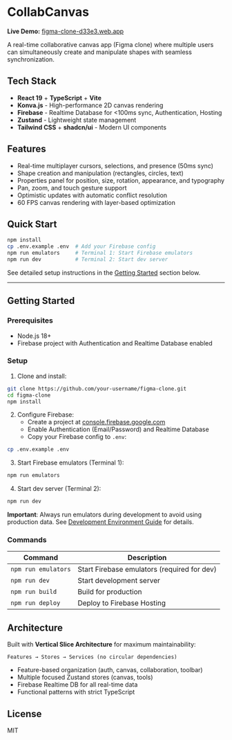 # CollabCanvas

**Live Demo:** [figma-clone-d33e3.web.app](https://figma-clone-d33e3.web.app)

A real-time collaborative canvas app (Figma clone) where multiple users can simultaneously create and manipulate shapes with seamless synchronization.

## Tech Stack

- **React 19** + **TypeScript** + **Vite**
- **Konva.js** - High-performance 2D canvas rendering
- **Firebase** - Realtime Database for <100ms sync, Authentication, Hosting
- **Zustand** - Lightweight state management
- **Tailwind CSS** + **shadcn/ui** - Modern UI components

## Features

- Real-time multiplayer cursors, selections, and presence (50ms sync)
- Shape creation and manipulation (rectangles, circles, text)
- Properties panel for position, size, rotation, appearance, and typography
- Pan, zoom, and touch gesture support
- Optimistic updates with automatic conflict resolution
- 60 FPS canvas rendering with layer-based optimization

## Quick Start

```bash
npm install
cp .env.example .env  # Add your Firebase config
npm run emulators     # Terminal 1: Start Firebase emulators
npm run dev           # Terminal 2: Start dev server
```

See detailed setup instructions in the [Getting Started](#getting-started) section below.

---

## Getting Started

### Prerequisites
- Node.js 18+
- Firebase project with Authentication and Realtime Database enabled

### Setup

1. Clone and install:
```bash
git clone https://github.com/your-username/figma-clone.git
cd figma-clone
npm install
```

2. Configure Firebase:
   - Create a project at [console.firebase.google.com](https://console.firebase.google.com)
   - Enable Authentication (Email/Password) and Realtime Database
   - Copy your Firebase config to `.env`:

```bash
cp .env.example .env
```

3. Start Firebase emulators (Terminal 1):
```bash
npm run emulators
```

4. Start dev server (Terminal 2):
```bash
npm run dev
```

**Important**: Always run emulators during development to avoid using production data. See [Development Environment Guide](_docs/setup/development-environment.md) for details.

### Commands

| Command | Description |
|---------|-------------|
| `npm run emulators` | Start Firebase emulators (required for dev) |
| `npm run dev` | Start development server |
| `npm run build` | Build for production |
| `npm run deploy` | Deploy to Firebase Hosting |

## Architecture

Built with **Vertical Slice Architecture** for maximum maintainability:

```
Features → Stores → Services (no circular dependencies)
```

- Feature-based organization (auth, canvas, collaboration, toolbar)
- Multiple focused Zustand stores (canvas, tools)
- Firebase Realtime DB for all real-time data
- Functional patterns with strict TypeScript

## License

MIT
